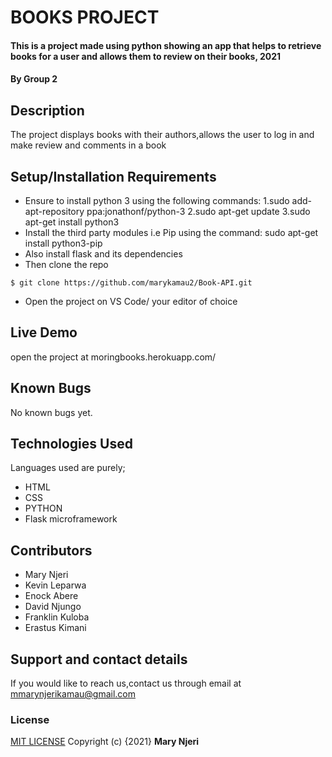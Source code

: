 # BOOKS PROJECT
#### This is a project made using python showing an app that helps to retrieve books for a user and allows them to review on their books, 2021
#### By **Group 2**
## Description
The project displays books with their authors,allows the user to log in and make review and comments in a book
## Setup/Installation Requirements
* Ensure  to install python 3 using the following commands:
    1.sudo add-apt-repository ppa:jonathonf/python-3
    2.sudo apt-get update
    3.sudo apt-get install python3
* Install the third party modules i.e Pip using the command:
    sudo apt-get install python3-pip 
* Also install flask and its dependencies
* Then clone the repo 
```
$ git clone https://github.com/marykamau2/Book-API.git
```
* Open  the project on VS Code/ your editor of choice
## Live Demo
open the project at moringbooks.herokuapp.com/
## Known Bugs
No known bugs yet.
## Technologies Used
Languages used are purely;
* HTML
* CSS 
* PYTHON
* Flask microframework
## Contributors
* Mary Njeri
* Kevin Leparwa
* Enock Abere
* David Njungo
* Franklin Kuloba
* Erastus Kimani
## Support and contact details

If you would like to reach us,contact us through email at mmarynjerikamau@gmail.com
### License
[MIT LICENSE](https://choosealicense.com/licenses/mit/)
Copyright (c) {2021} **Mary Njeri**